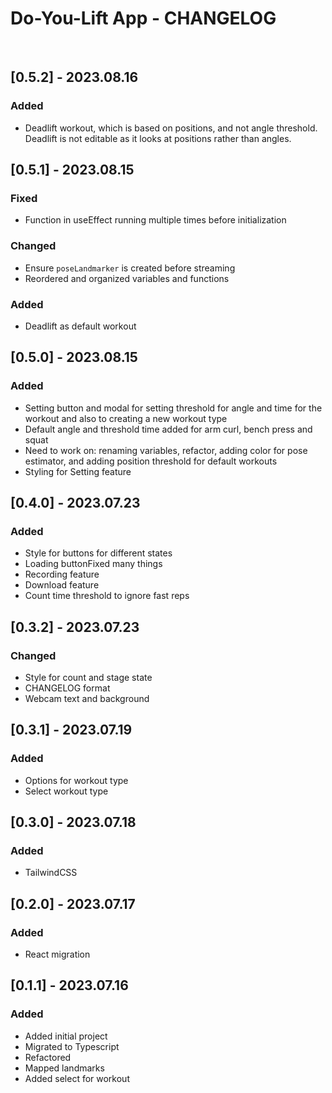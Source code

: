 # Do-You-Lift App - CHANGELOG

<br />

## [0.5.2] - 2023.08.16

### Added

- Deadlift workout, which is based on positions, and not angle threshold. Deadlift is not editable as it looks at positions rather than angles.

## [0.5.1] - 2023.08.15

### Fixed

- Function in useEffect running multiple times before initialization

### Changed

- Ensure `poseLandmarker` is created before streaming
- Reordered and organized variables and functions

### Added

- Deadlift as default workout

## [0.5.0] - 2023.08.15

### Added

- Setting button and modal for setting threshold for angle and time for the workout and also to creating a new workout type
- Default angle and threshold time added for arm curl, bench press and squat
- Need to work on: renaming variables, refactor, adding color for pose estimator, and adding position threshold for default workouts
- Styling for Setting feature

## [0.4.0] - 2023.07.23

### Added

- Style for buttons for different states
- Loading buttonFixed many things
- Recording feature
- Download feature
- Count time threshold to ignore fast reps

## [0.3.2] - 2023.07.23

### Changed

- Style for count and stage state
- CHANGELOG format
- Webcam text and background

## [0.3.1] - 2023.07.19

### Added

- Options for workout type
- Select workout type

## [0.3.0] - 2023.07.18

### Added

- TailwindCSS

## [0.2.0] - 2023.07.17

### Added

- React migration

## [0.1.1] - 2023.07.16

### Added

- Added initial project
- Migrated to Typescript
- Refactored
- Mapped landmarks
- Added select for workout
